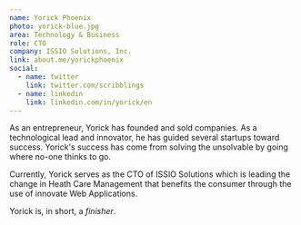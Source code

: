 ```yaml
---
name: Yorick Phoenix
photo: yorick-blue.jpg
area: Technology & Business
role: CTO
company: ISSIO Solutions, Inc.
link: about.me/yorickphoenix
social:
  - name: twitter
    link: twitter.com/scribblings
  - name: linkedin
    link: linkedin.com/in/yorick/en
---
```


As an entrepreneur, Yorick has founded and sold companies.  As a technological lead and innovator, he has guided several startups toward success. Yorick's success has come from solving the unsolvable by going where no-one thinks to go.

Currently, Yorick serves as the CTO of ISSIO Solutions which is leading the change in Heath Care Management that benefits the consumer through the use of innovate Web Applications.

Yorick is, in short, a *finisher*.
